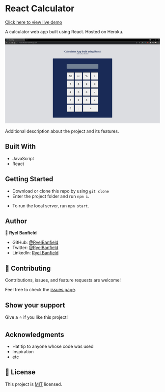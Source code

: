 # React Calculator

[Click here to view live demo](https://react-calculator-rb.herokuapp.com/)

A calculator web app built using React. Hosted on Heroku. 

![screenshot](./Screenshot.png)

Additional description about the project and its features.

## Built With
- JavaScript
- React

## Getting Started
- Download or clone this repo by using `git clone `
- Enter the project folder and run `npm i`.
<!-- - To run the tests, run `npm run test`. -->
- To run the local server, run `npm start`.

## Author
👤 **Ryel Banfield**
- GitHub: [@RyelBanfield](https://github.com/ryelbanfield)
- Twitter: [@RyelBanfield](https://twitter.com/ryelbanfield)
- LinkedIn: [Ryel Banfield](https://www.linkedin.com/in/ryel-banfield/)

## 🤝 Contributing
Contributions, issues, and feature requests are welcome!

Feel free to check the [issues page](../../issues/).

## Show your support
Give a ⭐️ if you like this project!

## Acknowledgments
- Hat tip to anyone whose code was used
- Inspiration
- etc

## 📝 License
This project is [MIT](LICENSE) licensed.
